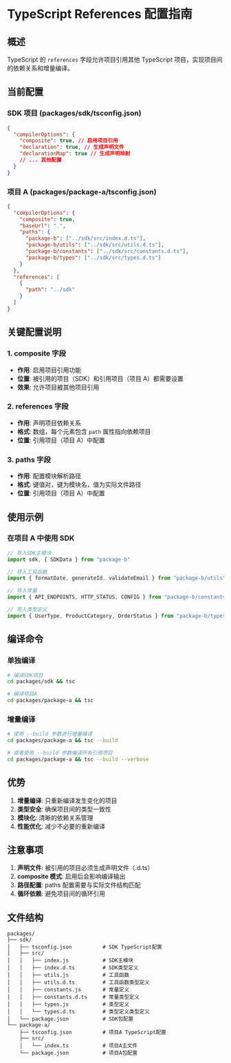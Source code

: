 # TypeScript References 配置指南

## 概述

TypeScript 的 `references` 字段允许项目引用其他 TypeScript 项目，实现项目间的依赖关系和增量编译。

## 当前配置

### SDK 项目 (packages/sdk/tsconfig.json)

```json
{
  "compilerOptions": {
    "composite": true, // 启用项目引用
    "declaration": true, // 生成声明文件
    "declarationMap": true // 生成声明映射
    // ... 其他配置
  }
}
```

### 项目 A (packages/package-a/tsconfig.json)

```json
{
  "compilerOptions": {
    "composite": true,
    "baseUrl": ".",
    "paths": {
      "package-b": ["../sdk/src/index.d.ts"],
      "package-b/utils": ["../sdk/src/utils.d.ts"],
      "package-b/constants": ["../sdk/src/constants.d.ts"],
      "package-b/types": ["../sdk/src/types.d.ts"]
    }
  },
  "references": [
    {
      "path": "../sdk"
    }
  ]
}
```

## 关键配置说明

### 1. composite 字段

- **作用**: 启用项目引用功能
- **位置**: 被引用的项目（SDK）和引用项目（项目 A）都需要设置
- **效果**: 允许项目被其他项目引用

### 2. references 字段

- **作用**: 声明项目依赖关系
- **格式**: 数组，每个元素包含 `path` 属性指向依赖项目
- **位置**: 引用项目（项目 A）中配置

### 3. paths 字段

- **作用**: 配置模块解析路径
- **格式**: 键值对，键为模块名，值为实际文件路径
- **位置**: 引用项目（项目 A）中配置

## 使用示例

### 在项目 A 中使用 SDK

```typescript
// 导入SDK主模块
import sdk, { SDKData } from "package-b"

// 导入工具函数
import { formatDate, generateId, validateEmail } from "package-b/utils"

// 导入常量
import { API_ENDPOINTS, HTTP_STATUS, CONFIG } from "package-b/constants"

// 导入类型定义
import { UserType, ProductCategory, OrderStatus } from "package-b/types"
```

## 编译命令

### 单独编译

```bash
# 编译SDK项目
cd packages/sdk && tsc

# 编译项目A
cd packages/package-a && tsc
```

### 增量编译

```bash
# 使用 --build 参数进行增量编译
cd packages/package-a && tsc --build

# 或者使用 --build 参数编译所有引用项目
cd packages/package-a && tsc --build --verbose
```

## 优势

1. **增量编译**: 只重新编译发生变化的项目
2. **类型安全**: 确保项目间的类型一致性
3. **模块化**: 清晰的依赖关系管理
4. **性能优化**: 减少不必要的重新编译

## 注意事项

1. **声明文件**: 被引用的项目必须生成声明文件（.d.ts）
2. **composite 模式**: 启用后会影响编译输出
3. **路径配置**: paths 配置需要与实际文件结构匹配
4. **循环依赖**: 避免项目间的循环引用

## 文件结构

```
packages/
├── sdk/
│   ├── tsconfig.json          # SDK TypeScript配置
│   ├── src/
│   │   ├── index.js           # SDK主模块
│   │   ├── index.d.ts         # SDK类型定义
│   │   ├── utils.js           # 工具函数
│   │   ├── utils.d.ts         # 工具函数类型定义
│   │   ├── constants.js       # 常量定义
│   │   ├── constants.d.ts     # 常量类型定义
│   │   ├── types.js           # 类型定义
│   │   └── types.d.ts         # 类型定义类型定义
│   └── package.json           # SDK包配置
└── package-a/
    ├── tsconfig.json          # 项目A TypeScript配置
    ├── src/
    │   └── index.ts           # 项目A主文件
    └── package.json           # 项目A包配置
```
